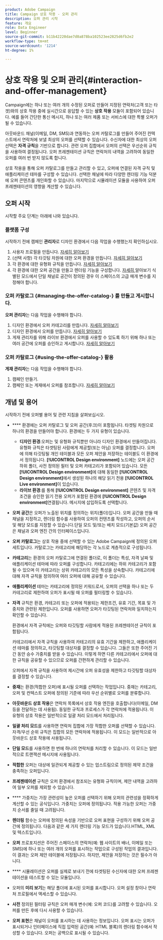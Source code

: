 ```yaml
---
product: Adobe Campaign
title: Campaign 상호 작용 - 오퍼 관리
description: 오퍼 관리 시작
feature: 개요
role: Data Engineer
level: Beginner
source-git-commit: b11b42220dae7d0a878ba102523ee2825d6fb2e2
workflow-type: tm+mt
source-wordcount: '1214'
ht-degree: 1%

---
```


# 상호 작용 및 오퍼 관리{#interaction-and-offer-management}

Campaign에는 하나 또는 여러 개의 수정된 오퍼로 만들어 지정된 연락처(고객 또는 타겟)와의 상호 작용 중에 실시간으로 응답할 수 있는 **상호 작용** 모듈이 포함되어 있습니다. 예를 들어 간단한 통신 메시지, 하나 또는 여러 제품 또는 서비스에 대한 특별 오퍼가 될 수 있습니다.

아웃바운드 채널(이메일, DM, SMS)과 연동하는 오퍼 카탈로그를 만들어 주어진 컨텍스트에서 연락처에 보낼 최상의 오퍼를 선택할 수 있습니다. 수신자에 대한 최상의 오퍼 선택은 **자격 규칙**&#x200B;을 기반으로 합니다. 관련 오퍼 집합에서 오퍼의 선택은 우선순위 규칙을 사용하여 결정됩니다. 오퍼 프레젠테이션 규칙은 연락처의 내역을 고려하여 동일한 오퍼를 여러 번 받지 않도록 합니다.

상호 작용을 통해 오퍼 카탈로그를 만들고 관리할 수 있고, 오퍼에 연결된 자격 규칙 및 애플리케이션 테마를 구성할 수 있습니다. 선택한 채널에 따라 다양한 렌더링 기능 덕분에 오퍼 콘텐츠를 개인화할 수 있습니다. 마지막으로 시뮬레이션 모듈을 사용하여 오퍼 프레젠테이션의 영향을 계산할 수 있습니다.

## 오퍼 시작

시작할 주요 단계는 아래에 나와 있습니다.

### 플랫폼 구성

시작하기 전에 캠페인 **관리자**&#x200B;로 디자인 환경에서 다음 작업을 수행했는지 확인하십시오.

1. 사용자 프로필을 만듭니다. [자세히 알아보기](interaction-operators.md)
1. (선택 사항) 각 타깃팅 차원에 대한 오퍼 환경을 만듭니다. [자세히 알아보기](interaction-env.md)
1. 각 환경에 대한 유형화 규칙을 만듭니다. [자세히 알아보기](interaction-offer.md#offer-presentation)
1. 각 환경에 대한 오퍼 공간을 만들고 렌더링 기능을 구성합니다. [자세히 ](interaction-offer-spaces.md)
알아보기 식별된 모드에서 단일 채널로 공간이 정의된 경우 이 스페이스의 고급 매개 변수를 지정해야 합니다.

### 오퍼 카탈로그 {#managing-the-offer-catalog-} 를 만들고 게시합니다.

**오퍼 관리자**&#x200B;는 다음 작업을 수행해야 합니다.

1. 디자인 환경에서 오퍼 카테고리를 만듭니다. [자세히 알아보기](interaction-offer-catalog.md#creating-offer-categories)
1. 디자인 환경에서 오퍼를 만듭니다. [자세히 알아보기](interaction-offer.md)
1. 게재 관리자를 위해 라이브 환경에서 오퍼를 사용할 수 있도록 하기 위해 하나 또는 여러 공간에 오퍼를 승인하고 게시합니다. [자세히 알아보기](interaction-offer.md#approve-offers)

### 오퍼 카탈로그 {#using-the-offer-catalog-} 활용

**게재 관리자**&#x200B;는 다음 작업을 수행해야 합니다.

1. 캠페인 만들기.
1. 캠페인 또는 게재에서 오퍼를 참조합니다. [자세히 알아보기](interaction-send-offers.md)


## 개념 및 용어

시작하기 전에 오퍼별 용어 및 관련 지침을 살펴보십시오.

* **** 환경에는 오퍼 카탈로그 및 오퍼 공간(후크)이 포함됩니다. 타겟팅 차원으로 하나의 환경을 만들어야 합니다.
환경에는 두 가지 유형이 있습니다.

   * **디자인 환경**:오퍼는 및 유형화 규칙뿐만 아니라 디자인 환경에서 만들어집니다. 유형화 규칙은 타겟팅된 사람에게 제공할(또는 아님) 오퍼를 결정합니다. 오퍼에 의해 타깃팅될 개인 테이블과 모든 오퍼 제안을 저장하는 테이블도 이 환경에서 정의됩니다. **[!UICONTROL Design environment]** 노드에는 오퍼 공간 하위 폴더, 사전 정의된 필터 및 오퍼 카테고리가 포함되어 있습니다. 모든 **[!UICONTROL Design environment]**&#x200B;에 대해 동일한 **[!UICONTROL Design environment]**&#x200B;에서 생성된 하나의 해당 읽기 전용 **[!UICONTROL Live environment]**&#x200B;이 있습니다.
   * **라이브 환경**:를 통해  **[!UICONTROL Design environment]** 콘텐츠 및 자격 조건을 승인한 읽기 전용 오퍼가 포함된 환경에  **[!UICONTROL Design environment]**&#x200B;연결됩니다. 메시지에 삽입하도록 선택합니다.

* **오퍼 공간**&#x200B;은 오퍼가 노출된 위치를 정의하는 위치(폴더)입니다. 오퍼 공간을 만들 때 채널을 지정하고, 렌더링 함수를 사용하여 오퍼의 컨텐츠를 작성하고, 오퍼의 순서 및 해당 모드를 지정할 수 있습니다.단일 모드 및/또는 배치 모드(기본값) 오퍼 공간은 채널과 오퍼 엔진 간의 인터페이스입니다.
* **오퍼 카탈로그**&#x200B;는 상호 작용 중에 선택할 수 있는 Adobe Campaign에 정의된 오퍼 세트입니다. 카탈로그는 카테고리에 해당하는 각 노드로 계층적으로 구성됩니다.
* **카테고리**&#x200B;는 환경의 오퍼 카탈로그에 연결된 폴더로, 이 폴더는 특성, 자격 날짜 및 애플리케이션 테마에 따라 오퍼를 구성합니다. 카테고리에는 하위 카테고리가 포함될 수 있으며 이 카테고리는 상위 카테고리의 모든 특성을 상속합니다. 카테고리에 대해 자격 규칙을 정의하여 여러 오퍼에 대해 공유할 수 있습니다.
* **애플리케이션** 테마는 카테고리에 정의된 키워드로서, 오퍼의 선택을 하나 또는 두 카테고리로 제한하여 오퍼가 표시될 때 오퍼를 필터링할 수 있습니다.
* **자격** 규칙은 환경, 카테고리 또는 오퍼에 적용되는 제한조건, 유효 기간, 목표 및 가중치와 관련된 제한입니다. 오퍼를 사용하면 오퍼가 타깃팅된 연락처와 일치하는지 확인할 수 있습니다.

   환경에서 자격 규칙에는 오퍼와 타깃팅할 사람에게 적용된 프레젠테이션 규칙이 포함됩니다.

   카테고리에서 자격 규칙을 사용하여 카테고리의 유효 기간을 제한하고, 애플리케이션 테마를 정의하고, 타깃팅할 대상자를 결정할 수 있습니다. 그들은 또한 주어진 기간 동안 승수 가중치를 받을 수 있습니다. 이렇게 하면 다른 카테고리에서 오퍼에 대한 규칙을 공유할 수 있으므로 오퍼를 간편하게 관리할 수 있습니다.

   오퍼에서 자격 규칙을 사용하여 제시간에 오퍼 유효성을 제한하고 타깃팅할 대상자를 결정할 수 있습니다.

* **중재**&#x200B;는 환경(적합한 오퍼)에 표시될 오퍼를 선택하는 작업입니다. 중재는 카테고리, 오퍼 및 컨텍스트 오퍼에 정의된 기준에 따라 우선 순위별로 오퍼를 분류합니다.
* **아웃바운드 상호 작용**&#x200B;은 연락처 목록에서 상호 작용 엔진을 호출합니다(이메일, DM 등을 전달하는 데 사용됨). 동일한 규칙과 프로세스가 각 연락처에 적용됩니다. 이 유형의 상호 작용은 일반적으로 일괄 처리 모드에서 처리됩니다.
* **일괄 처리 모드**&#x200B;를 사용하면 연락처 집합에 가장 적합한 오퍼를 선택할 수 있습니다. 자격/우선 순위 규칙은 집합의 모든 연락처에 적용됩니다. 이 모드는 일반적으로 아웃바운드 상호 작용에 사용됩니다.
* **단일 모드**&#x200B;를 사용하면 한 번에 하나의 연락처를 처리할 수 있습니다. 이 모드는 일반적으로 트랜잭션 메시지에 사용됩니다.
* **적합한** 오퍼는 대상에 일관되게 제공할 수 있는 업스트림으로 정의된 제약 조건을 충족하는 오퍼입니다.
* **프레젠테이션** 규칙은 오퍼 환경에서 참조되는 유형화 규칙이며, 제안 내역을 고려하여 일부 오퍼를 제외할 수 있습니다.
* **** 가중치는 가장 관련성이 높은 오퍼를 선택하기 위해 오퍼의 관련성을 정확하게 계산할 수 있는 공식입니다. 가중치는 오퍼에 정의됩니다. 적용 가능한 오퍼는 가중치 순서를 줄일 때 고려됩니다.
* **렌더링** 함수는 오퍼에 정의된 속성을 기반으로 오퍼 표현을 구성하기 위해 오퍼 공간에 정의됩니다. 다음과 같은 세 가지 렌더링 기능 모드가 있습니다.HTML, XML 및 텍스트입니다.
* **오퍼** 프로포지션은 주어진 스페이스의 연락처(예: 웹 사이트의 배너, 이메일 또는 SMS)에 하나 또는 여러 개의 오퍼를 표시하는 작업으로 구성된 작업의 결과입니다. 이 결과는 오퍼 제안 테이블에 저장됩니다. 하지만, 제안을 저장하는 것은 필수가 아니다.
* **** 시뮬레이션은 오퍼를 실제로 보내기 전에 타겟팅된 수신자에 대한 오퍼 프레젠테이션을 테스트할 수 있는 모듈입니다.
* 오퍼의 **미리 보기**&#x200B;는 해당 폴더에 표시된 오퍼를 표시합니다. 오퍼 설정 창이나 연락처 프로필에서 액세스할 수 있습니다.
* **사전** 정의된 필터링 규칙은 오퍼 매개 변수(예: 오퍼 코드)를 고려할 수 있습니다. 오퍼를 만든 후에 다시 사용할 수 있습니다.
* **오퍼 표현**&#x200B;은 채널이 오퍼를 표시하는 데 사용하는 정보입니다. 오퍼 표시는 오퍼가 표시되거나 인터페이스에 직접 입력된 공간(예: HTML 블록)의 렌더링 함수에서 작성할 수 있습니다. 오퍼는 공백으로 표시될 수 있습니다.

